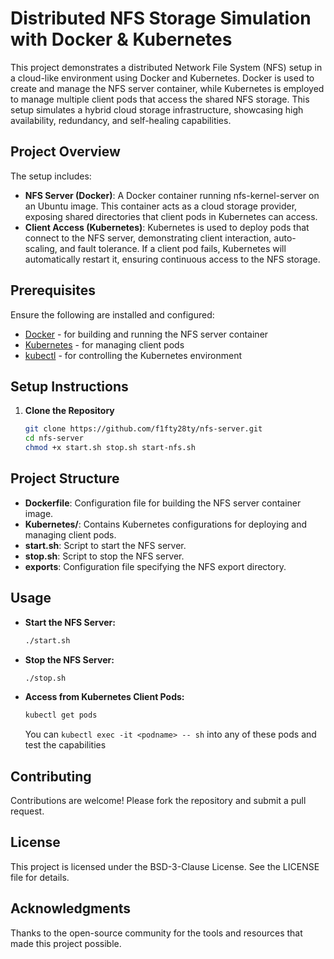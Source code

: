 # Distributed NFS Storage Simulation with Docker & Kubernetes

This project demonstrates a distributed Network File System (NFS) setup in a cloud-like environment using Docker and Kubernetes. Docker is used to create and manage the NFS server container, while Kubernetes is employed to manage multiple client pods that access the shared NFS storage. This setup simulates a hybrid cloud storage infrastructure, showcasing high availability, redundancy, and self-healing capabilities.

## Project Overview

The setup includes:
- **NFS Server (Docker)**: A Docker container running nfs-kernel-server on an Ubuntu image. This container acts as a cloud storage provider, exposing shared directories that client pods in Kubernetes can access.
- **Client Access (Kubernetes)**: Kubernetes is used to deploy pods that connect to the NFS server, demonstrating client interaction, auto-scaling, and fault tolerance. If a client pod fails, Kubernetes will automatically restart it, ensuring continuous access to the NFS storage.

## Prerequisites

Ensure the following are installed and configured:
- [Docker](https://docs.docker.com/get-docker/) - for building and running the NFS server container
- [Kubernetes](https://kubernetes.io/docs/setup/) - for managing client pods
- [kubectl](https://kubernetes.io/docs/tasks/tools/install-kubectl/) - for controlling the Kubernetes environment

## Setup Instructions

1. **Clone the Repository**

    ```bash
    git clone https://github.com/f1fty28ty/nfs-server.git
    cd nfs-server
    chmod +x start.sh stop.sh start-nfs.sh
    ```

## Project Structure

- **Dockerfile**: Configuration file for building the NFS server container image.
- **Kubernetes/**: Contains Kubernetes configurations for deploying and managing client pods.
- **start.sh**: Script to start the NFS server.
- **stop.sh**: Script to stop the NFS server.
- **exports**: Configuration file specifying the NFS export directory.

## Usage

- **Start the NFS Server:**

    ```bash
    ./start.sh
    ```

- **Stop the NFS Server:**

    ```bash
    ./stop.sh
    ```

- **Access from Kubernetes Client Pods:**

    ```bash
    kubectl get pods
    ```

    You can ```kubectl exec -it <podname> -- sh``` into any of these pods and test the capabilities
  
## Contributing

Contributions are welcome! Please fork the repository and submit a pull request.

## License

This project is licensed under the BSD-3-Clause License. See the LICENSE file for details.

## Acknowledgments

Thanks to the open-source community for the tools and resources that made this project possible.
